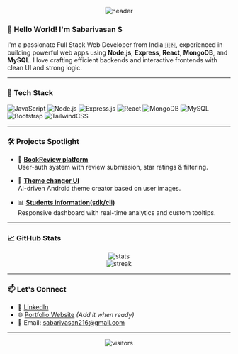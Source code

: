<!-- Profile Banner (optional but eye-catching) -->
<p align="center">
  <img src="https://capsule-render.vercel.app/api?type=waving&color=11998e,38ef7d&height=200&section=header&text=Sabarivasan%20S&fontSize=40&fontColor=ffffff" alt="header" />
</p>

### 👋 Hello World! I'm Sabarivasan S

I'm a passionate Full Stack Web Developer from India 🇮🇳, experienced in building powerful web apps using **Node.js**, **Express**, **React**, **MongoDB**, and **MySQL**. I love crafting efficient backends and interactive frontends with clean UI and strong logic.

---

### 🚀 Tech Stack
![JavaScript](https://img.shields.io/badge/-JavaScript-black?style=flat-square&logo=javascript)
![Node.js](https://img.shields.io/badge/-Node.js-black?style=flat-square&logo=node.js)
![Express.js](https://img.shields.io/badge/-Express.js-black?style=flat-square&logo=express)
![React](https://img.shields.io/badge/-React-black?style=flat-square&logo=react)
![MongoDB](https://img.shields.io/badge/-MongoDB-black?style=flat-square&logo=mongodb)
![MySQL](https://img.shields.io/badge/-MySQL-black?style=flat-square&logo=mysql)
![Bootstrap](https://img.shields.io/badge/-Bootstrap-black?style=flat-square&logo=bootstrap)
![TailwindCSS](https://img.shields.io/badge/-TailwindCSS-black?style=flat-square&logo=tailwind-css)

---

### 🛠️ Projects Spotlight

- 🚀 [**BookReview platform**](https://github.com/sabarivasan216/BookReviewPlatform)  
  User-auth system with review submission, star ratings & filtering.

- 🎨 [**Theme changer UI**](https://github.com/sabarivasan216/theme-changer)  
  AI-driven Android theme creator based on user images.

- 📊 [**Students information(sdk/cli)**](https://github.com/sabarivasan216/students_data)  
  Responsive dashboard with real-time analytics and custom tooltips.

---

### 📈 GitHub Stats

<p align="center">
  <img src="https://github-readme-stats.vercel.app/api?username=sabarivasan216&show_icons=true&theme=radical" alt="stats" />
  <br/>
  <img src="https://github-readme-streak-stats.herokuapp.com/?user=sabarivasan216&theme=radical" alt="streak" />
</p>

---

### 📫 Let's Connect

- 💼 [LinkedIn](https://www.linkedin.com/in/sabarivasan216/)
- 🌐 [Portfolio Website](#) *(Add it when ready)*
- 📧 Email: sabarivasan216@gmail.com

---

<p align="center">
  <img src="https://visitor-badge.laobi.icu/badge?page_id=sabarivasan216" alt="visitors"/>
</p>

